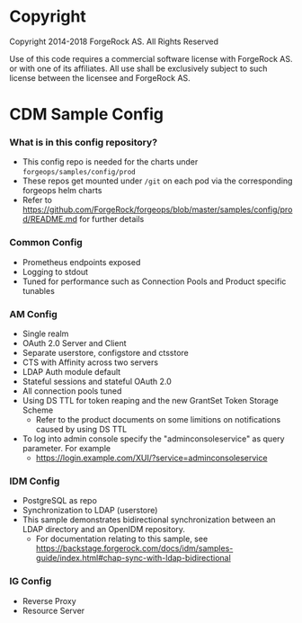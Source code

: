Copyright
=========
Copyright 2014-2018 ForgeRock AS. All Rights Reserved

Use of this code requires a commercial software license with ForgeRock AS.
or with one of its affiliates. All use shall be exclusively subject
to such license between the licensee and ForgeRock AS.

# CDM Sample Config

### What is in this config repository?
- This config repo is needed for the charts under `forgeops/samples/config/prod`
- These repos get mounted under `/git` on each pod via the corresponding forgeops helm charts
- Refer to https://github.com/ForgeRock/forgeops/blob/master/samples/config/prod/README.md for further details

### Common Config
- Prometheus endpoints exposed
- Logging to stdout
- Tuned for performance such as Connection Pools and Product specific tunables

### AM Config
- Single realm
- OAuth 2.0 Server and Client
- Separate userstore, configstore and ctsstore
- CTS with Affinity across two servers
- LDAP Auth module default
- Stateful sessions and stateful OAuth 2.0
- All connection pools tuned
- Using DS TTL for token reaping and the new GrantSet Token Storage Scheme
	- Refer to the product documents on some limitions on notifications caused by using DS TTL
- To log into admin console specify the "adminconsoleservice" as query parameter.  For example
	- https://login.example.com/XUI/?service=adminconsoleservice

### IDM Config
- PostgreSQL as repo
- Synchronization to LDAP (userstore)
- This sample demonstrates bidirectional synchronization between an LDAP directory and an OpenIDM repository. 
	- For documentation relating to this sample, see https://backstage.forgerock.com/docs/idm/samples-guide/index.html#chap-sync-with-ldap-bidirectional



### IG Config
- Reverse Proxy
- Resource Server

